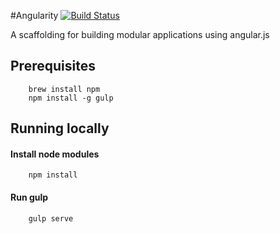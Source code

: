 #Angularity [![Build Status](https://travis-ci.org/alexplatonov/angularity.svg?branch=master)](https://travis-ci.org/alexplatonov/angularity)

A scaffolding for building modular applications using angular.js

## Prerequisites
```shell
    brew install npm
    npm install -g gulp
```
## Running locally

#### Install node modules
```shell
    npm install
```
#### Run gulp
```shell
    gulp serve
```


